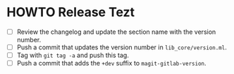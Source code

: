 # HOWTO Release Tezt

- [ ] Review the changelog and update the section name with the version number.
- [ ] Push a commit that updates the version number in `lib_core/version.ml`.
- [ ] Tag with `git tag -a` and push this tag.
- [ ] Push a commit that adds the `+dev` suffix to `magit-gitlab-version`.
